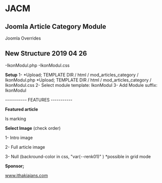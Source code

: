 # JACM
## Joomla Article Category Module

Joomla Overrides

## New Structure 2019 04 26 ##

-IkonModul.php
-IkonModul.css

**Setup**
1-
*Upload; TEMPLATE DIR / html / mod_articles_category / IkonModul.php
*Upload; TEMPLATE DIR / html / mod_articles_category / IkonModul.css
2- Select module template: IkonModul
3- Add Module suffix: IkonModul


----------- FEATURES -----------

**Featured article**

Is marking

**Select Image** (check order)

1- Intro image

2- Full article image

3- Null (backround-color in css, "var(--renk01)" )  *possible in grid mode


**Sponsor;**

www.ithakiajans.com
